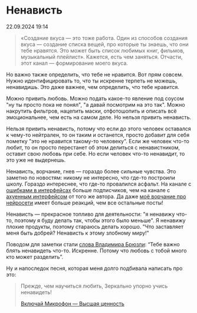 # Ненависть

<div class="date">
    <time datetime="2024-09-22 19:14">22.09.2024 19:14</time>
</div>

>«Cоздание вкуса — это тоже работа. Один из способов создания вкуса — создание списка вещей, про которые ты знаешь, что они тебе нравятся. Это может быть список любимых книг, фильмов, музыкальный плейлист». Кажется, есть чем заняться. Отчасти, этот канал — формирование моего вкуса.

Но важно также определить, что тебе не нравится. Вот прям совсем. Нужно идентифицировать то, что ты искренне терпеть не можешь, ненавидишь. Это даже важнее, чем определить, что тебе нравится.

Можно привить любовь. Можно подать какое-то явление под соусом "ну ты просто пока не понял", "а давай посмотрим на это так". Можно накрутить фильтров, нацепить маски, отфотошопить и описать всё эмоциональнее, чем есть на самом деле. Но нельзя привить ненависть.

Нельзя привить ненависть, потому что если до этого человек оставался к чему-то нейтрален, то он таким и останется, просто добавит для себя пометку "это не нравится такому-то человеку". Если же человек что-то любит, то он просто перестанет об этом делиться с ненавистником, оставит свою любовь при себе. Но если человек что-то ненавидит, то это уже не выдернешь.

Ненависть, ворчание, гнев — гораздо более сильные чувства. Это заметно по новостям: никому не интересно, что где-то построили школу. Гораздо интереснее, что где-то провалился асфальт. На канале с [ошибками в интерфейсах](https://t.me/uxfromhell) больше подписчиков, чем на канале с [ахуенным интерфейсом](https://t.me/wowohuenno) от того же автора. Да даже [моё ворчание про нейросети](https://t.me/tom_suworof_channel/76) имеет больше реакций, чем все остальные посты!

Ненависть — прекрасное топливо для деятельности: "я ненавижу что-то, поэтому я буду делать так, чтобы этого было меньше". Я ненавижу плохие продукты, поэтому стараюсь делать хорошо. "Что заставляет меня быть добрей? Ненависть к этому злобному миру!"

Поводом для заметки стали [слова Владимира Брюзли](https://youtu.be/KdoQhC9HtHM?si=evDt572_ngGyYaqo&t=867): “Тебе важно блять ненавидеть что-то. Искренне. Потому что любовь с тобой много кто может разделить”.

Ну и напоследок песня, которая меня долго подбивала написать про это:

> Прежде, чем научиться любить,
> Зеркально упорно учись ненавидеть!
> 
> [Включай Микрофон — Высшая ценность](https://music.yandex.ru/album/12349373/track/72065061)